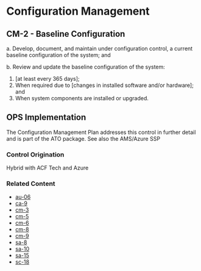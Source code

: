 # Configuration Management
## CM-2 - Baseline Configuration

a. Develop, document, and maintain under configuration control, a current baseline configuration of the system; and

b. Review and update the baseline configuration of the system:<br />
1. [at least every 365 days];
2. When required due to [changes in installed software and/or hardware]; and
3. When system components are installed or upgraded.

## OPS Implementation

The Configuration Management Plan addresses this control in further detail and is part of the ATO package. See also the AMS/Azure SSP

### Control Origination

Hybrid with ACF Tech and Azure

### Related Content

* [au-06](../au/au-06.md)
* [ca-9](../ca/ca-09.md)
* [cm-3](./cm-03.md)
* [cm-5](./cm-05.md)
* [cm-6](./cm-06.md)
* [cm-8](./cm-08.md)
* [cm-9](./cm-09.md)
* [sa-8](../sa/sa-08.md)
* [sa-10](../sa/sa-10.md)
* [sa-15](../sa/sa-15.md)
* [sc-18](../sc/sc-18.md)
